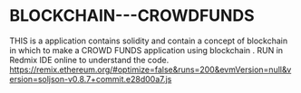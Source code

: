 # BLOCKCHAIN---CROWDFUNDS
THIS is a application contains solidity and contain a concept of blockchain in which to make a CROWD FUNDS application using blockchain . 
RUN in Redmix IDE online to understand the code.
https://remix.ethereum.org/#optimize=false&runs=200&evmVersion=null&version=soljson-v0.8.7+commit.e28d00a7.js
